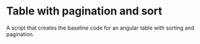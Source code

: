 # Table with pagination and sort
A script that creates the baseline code for an angular table with sorting and pagination.
